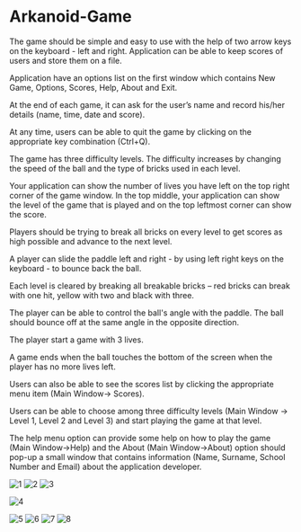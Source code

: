 # Arkanoid-Game

The game should be simple and easy to use
with the help of two arrow keys on the keyboard - left and right. Application can be able to keep scores of users
and store them on a file. 

Application have an options list on the first window
which contains New Game, Options, Scores, Help, About and Exit.

At the end of each game, it can ask for the user’s name and
record his/her details (name, time, date and score).

At any time, users can be able to quit the game by clicking on
the appropriate key combination (Ctrl+Q).

The game has three difficulty levels. The difficulty increases by changing the speed of the ball and the type of bricks used in each level.

Your application can show the number of lives you have left on
the top right corner of the game window. In the top middle, your
application can show the level of the game that is played and on
the top leftmost corner can show the score.

Players should be trying to break all bricks on every level to get
scores as high possible and advance to the next level.

A player can slide the paddle left and right - by using left
right keys on the keyboard - to bounce back
the ball.

Each level is cleared by breaking all breakable bricks – red bricks
can break with one hit, yellow with two and black with three.

The player can be able to control the ball's angle with the
paddle. The ball should bounce off at the same angle in the
opposite direction.

The player start a game with 3 lives.

A game ends when the ball touches the bottom of the screen when
the player has no more lives left.

Users can also be able to see the scores list by clicking the
appropriate menu item (Main Window-> Scores).

Users can be able to choose among three difficulty levels (Main
Window -> Level 1, Level 2 and Level 3) and start playing the game
at that level.

The help menu option can provide some help on how to play the
game (Main Window->Help) and the About (Main Window->About)
option should pop-up a small window that contains information
(Name, Surname, School Number and Email) about the application
developer.

![1](https://user-images.githubusercontent.com/79373487/174498326-7809cdc9-9680-47a0-8aad-df51e9ce7817.png)
![2](https://user-images.githubusercontent.com/79373487/174498327-f1cef807-2f0a-4f24-be90-9c0e6af974ea.png)
![3](https://user-images.githubusercontent.com/79373487/174498329-96b5d68f-ee61-40f9-a058-70635ff4b4f3.png)

![4](https://user-images.githubusercontent.com/79373487/174498330-e7e13f52-1d8e-400a-8b81-2c8042a38177.png)

![5](https://user-images.githubusercontent.com/79373487/174498331-50bb5934-bc46-4eb6-8ae3-84014a3172ab.png)
![6](https://user-images.githubusercontent.com/79373487/174498332-8994e624-b9c4-4fc1-87c3-c9d4be8b619b.png)
![7](https://user-images.githubusercontent.com/79373487/174498333-0db8ceb1-1cb4-421f-b5ea-73eba6273297.png)
![8](https://user-images.githubusercontent.com/79373487/174498335-33b27948-6dd0-42ef-bcb4-ad1e7c75d0be.png)
